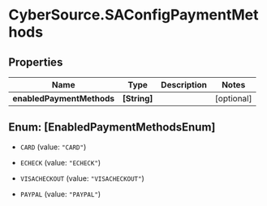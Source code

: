 # CyberSource.SAConfigPaymentMethods

## Properties
Name | Type | Description | Notes
------------ | ------------- | ------------- | -------------
**enabledPaymentMethods** | **[String]** |  | [optional] 


<a name="[EnabledPaymentMethodsEnum]"></a>
## Enum: [EnabledPaymentMethodsEnum]


* `CARD` (value: `"CARD"`)

* `ECHECK` (value: `"ECHECK"`)

* `VISACHECKOUT` (value: `"VISACHECKOUT"`)

* `PAYPAL` (value: `"PAYPAL"`)





